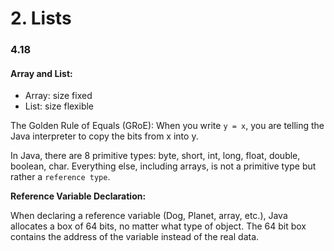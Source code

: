 # 2. Lists

### 4.18

#### Array and List:

* Array: size fixed
* List: size flexible

The Golden Rule of Equals \(GRoE\): When you write `y = x`, you are telling the Java interpreter to copy the bits from x into y.

In Java, there are 8 primitive types: byte, short, int, long, float, double, boolean, char. Everything else, including arrays, is not a primitive type but rather a `reference type`.

**Reference Variable Declaration:**

When declaring a reference variable \(Dog, Planet, array, etc.\), Java allocates a box of 64 bits, no matter what type of object. The 64 bit box contains the address of the variable instead of the real data.

